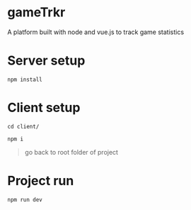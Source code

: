 # gameTrkr
A platform built with node and vue.js to track game statistics
# Server setup
```
npm install
```
# Client setup
```
cd client/
```
```
npm i
```
> go back to root folder of project
# Project run
```
npm run dev
```
